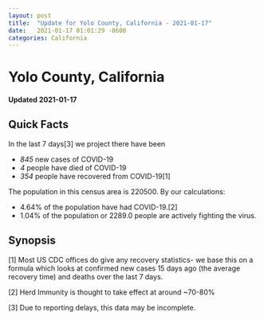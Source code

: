 ```yaml
---
layout: post
title:  "Update for Yolo County, California - 2021-01-17"
date:   2021-01-17 01:01:29 -0600
categories: California
---
```


# Yolo County, California
#### Updated 2021-01-17

## Quick Facts

In the last 7 days[3] we project there have been
- *845* new cases of COVID-19
- *4* people have died of COVID-19
- *354* people have recovered from COVID-19[1]

The population in this census area is 220500. By our calculations:
- 4.64% of the population have had COVID-19.[2]
- 1.04% of the population or 2289.0 people are actively fighting the virus.

## Synopsis




[1] Most US CDC offices do give any recovery statistics- we base this on a formula which looks at confirmed new cases
15 days ago (the average recovery time) and deaths over the last 7 days.

[2] Herd Immunity is thought to take effect at around ~70-80%

[3] Due to reporting delays, this data may be incomplete.
 
    